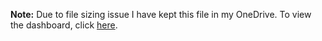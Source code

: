 **Note:** Due to file sizing issue I have kept this file in my OneDrive.
To view the dashboard, click [here](https://1drv.ms/x/s!AuEpb2KlMZkGkQfjEa7c0n1zyfUt?e=rGScha).
